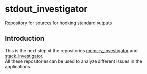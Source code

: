 # stdout_investigator
Repository for sources for hooking standard outputs  

## Introduction  
  
This is the next step of the repositories 
[memory_investigator](https://github.com/davitkalantaryan/memory_investigator) and 
[stack_investigator](https://github.com/davitkalantaryan/stack_investigator).  
All these repositories can be used to analyze different issues in the applications.  
